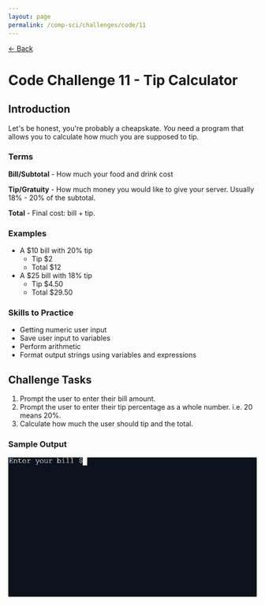 ```yaml
---
layout: page
permalink: /comp-sci/challenges/code/11
---
```


[← Back](../)

# Code Challenge 11 - Tip Calculator

## Introduction

Let's be honest, you're probably a cheapskate. *You* need a program that allows you to calculate how much you are supposed to tip.

### Terms

**Bill/Subtotal** - How much your food and drink cost

**Tip/Gratuity** - How much money you would like to give your server. Usually 18% - 20% of the subtotal.

**Total** - Final cost: bill + tip.

### Examples

- A $10 bill with 20% tip
    - Tip $2
    - Total $12
- A $25 bill with 18% tip
    - Tip $4.50
    - Total $29.50

### Skills to Practice
- Getting numeric user input
- Save user input to variables
- Perform arithmetic
- Format output strings using variables and expressions

## Challenge Tasks
1. Prompt the user to enter their bill amount.
2. Prompt the user to enter their tip percentage as a whole number. i.e. 20 means 20%.
3. Calculate how much the user should tip and the total.

### Sample Output

<img src="/assets/img/challenges/challenge-11-tip-calculator.gif" alt="sample output" title="sample output">